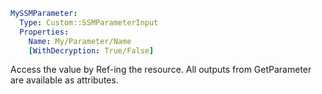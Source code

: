 ```yaml
MySSMParameter:
  Type: Custom::SSMParameterInput
  Properties:
    Name: My/Parameter/Name
    [WithDecryption: True/False]
```

Access the value by Ref-ing the resource.
All outputs from GetParameter are available as attributes.
